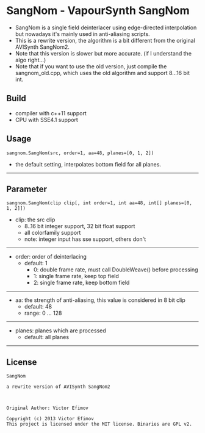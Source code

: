 # SangNom - VapourSynth SangNom #

*   SangNom is a single field deinterlacer using edge-directed interpolation but nowadays it's mainly used in anti-aliasing scripts.
*   This is a rewrite version, the algorithm is a bit different from the original AVISynth SangNom2.
*   Note that this version is slower but more accurate. (if I understand the algo right...)
*   Note that if you want to use the old version, just compile the sangnom_old.cpp, which uses the old algorithm and support 8...16 bit int.

## Build ##

*   compiler with c++11 support
*   CPU with SSE4.1 support

## Usage ##

    sangnom.SangNom(src, order=1, aa=48, planes=[0, 1, 2])

*   the default setting, interpolates bottom field for all planes.
***


## Parameter ##

    sangnom.SangNom(clip clip[, int order=1, int aa=48, int[] planes=[0, 1, 2]])

*   clip: the src clip
    *   8..16 bit integer support, 32 bit float support
    *   all colorfamily support
    *   note: integer input has sse support, others don't

***
*   order: order of deinterlacing
    *   default: 1
        *   0:  double frame rate, must call DoubleWeave() before processing
        *   1:  single frame rate, keep top field
        *   2:  single frame rate, keep bottom field

***
*   aa: the strength of anti-aliasing, this value is considered in 8 bit clip
    *   default: 48
    *   range: 0 ... 128

***
*   planes: planes which are processed
    *   default: all planes

***

## License ##

    SangNom

    a rewrite version of AVISynth SangNom2



    Original Author: Victor Efimov

    Copyright (c) 2013 Victor Efimov
    This project is licensed under the MIT license. Binaries are GPL v2.
